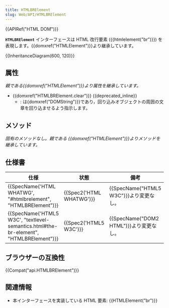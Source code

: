 ```yaml
---
title: HTMLBRElement
slug: Web/API/HTMLBRElement
---
```


{{APIRef("HTML DOM")}}

**`HTMLBRElement`** インターフェースは HTML 改行要素 ({{htmlelement("br")}}) を表現します。{{domxref("HTMLElement")}}より継承しています。

{{InheritanceDiagram(600, 120)}}

## 属性

_親である{{domxref("HTMLElement")}}より属性を継承しています。_

- {{domxref("HTMLBRElement.clear")}} {{deprecated_inline}}
  - : は{domxref("DOMString")}}であり，回り込みオブジェクトの周囲の文章を回り込ませるよう指示します。

## メソッド

_固有のメソッドなし。親である {{domxref("HTMLElement")}}よりメソッドを継承しています。_

## 仕様書

| 仕様                                                                                                             | 状態                             | 備考                                           |
| ---------------------------------------------------------------------------------------------------------------- | -------------------------------- | ---------------------------------------------- |
| {{SpecName('HTML WHATWG', "#htmlbrelement", "HTMLBRElement")}}                             | {{Spec2('HTML WHATWG')}} | {{SpecName("HTML5 W3C")}}より変更なし。 |
| {{SpecName('HTML5 W3C', "textlevel-semantics.html#the-br-element", "HTMLBRElement")}} | {{Spec2('HTML5 W3C')}}     | {{SpecName("DOM2 HTML")}}より変更なし。 |

## ブラウザーの互換性

{{Compat("api.HTMLBRElement")}}

## 関連情報

- 本インターフェースを実装している HTML 要素: {{HTMLElement("br")}}
